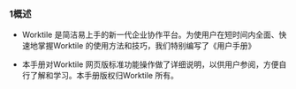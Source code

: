 ### 1概述
* Worktile 是简洁易上手的新一代企业协作平台。为使用户在短时间内全面、快速地掌握Worktile 的使用方法和技巧，我们特别编写了《用户手册》

* 本手册对Worktile 网页版标准功能操作做了详细说明，以供用户参阅，方便自行了解和学习。本手册版权归Worktile 所有。

